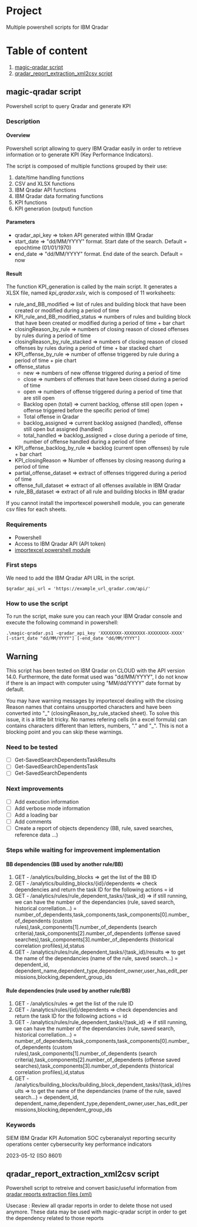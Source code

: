 # Project
Multiple powershell scripts for IBM Qradar

# Table of content
1. [magic-qradar script](https://github.com/tacosaure/magic-qradar#magic-qradar-script)
2. [qradar_report_extraction_xml2csv script](https://github.com/tacosaure/magic-qradar#qradar_report_extraction_xml2csv-script)


## magic-qradar script
Powershell script to query Qradar and generate KPI

### Description
#### Overview
Powershell script allowing to query IBM Qradar easily in order to retrieve information or to generate KPI (Key Performance Indicators). 

The script is composed of multiple functions grouped by their use:
1. date/time handling functions
2. CSV and XLSX functions
3. IBM Qradar API functions
4. IBM Qradar data formating functions
5. KPI functions
6. KPI generation (output) function

#### Parameters
- qradar_api_key => token API generated within IBM Qradar
- start_date => "dd/MM/YYYY" format.  Start date of the search. Default = epochtime (01/01/1970)
- end_date => "dd/MM/YYYY" format. End date of the search. Default = now

#### Result
The function KPI_generation is called by the main script. It generates a XLSX file, named _kpi_qradar.xslx_, wich is composed of 11 worksheets:
- rule_and_BB_modified => list of rules and building block that have been created or modified during a period of time
- KPI_rule_and_BB_modified_status => numbers of rules and building block that have been created or modified during a period of time + bar chart
- closingReason_by_rule => numbers of closing reason of closed offenses by rules during a period of time
- closingReason_by_rule_stacked => numbers of closing reason of closed offenses by rules during a period of time + bar stacked chart
- KPI_offense_by_rule => number of offense triggered by rule during a period of time + pie chart
- offense_status
  - new => numbers of new offense triggered during a period of time
  - close => numbers of offenses that have been closed during a period of time
  - open => numbers of offense triggered during a period of time that are still open
  - Backlog open (total) => current backlog, offense still open (open + offense triggered before the specific period of time)
  - Total offense in Qradar
  - backlog_assigned => current backlog assigned (handled), offense still open but assigned (handled)
  - total_handled => backlog_assigned + close during a periode of time, number of offense handled during a period of time
- KPI_offense_backlog_by_rule => backlog (current open offenses) by rule + bar chart
- KPI_closingReason => Number of offenses by closing reasong during a period of time
- partial_offense_dataset => extract of offenses triggered during a period of time
- offense_full_dataset => extract of all offenses available in IBM Qradar
- rule_BB_dataset => extract of all rule and building blocks in IBM qradar

If you cannot install the importexcel powershell module, you can generate csv files for each sheets.

### Requirements
- Powershell
- Access to IBM Qradar API (API token)
- [importexcel powershell module](https://www.powershellgallery.com/packages/ImportExcel/7.1.0)

### First steps
We need to add the IBM Qradar API URL in the script.
```
$qradar_api_url = 'https://example_url_qradar.com/api/'
```

### How to use the script
To run the script, make sure you can reach your IBM Qradar console and execute the following command in powershell:
```
.\magic-qradar.ps1 -qradar_api_key 'XXXXXXXX-XXXXXXXX-XXXXXXXX-XXXX' [-start_date "dd/MM/YYYY"] [-end_date "dd/MM/YYYY"]
```
## Warning
This script has been tested on IBM Qradar on CLOUD with the API version 14.0. Furthermore, the date format used was "dd/MM/YYYY", I do not know if there is an impact with computer using "MM/dd/YYYY" date format by default.

You may have warning messages by importexcel dealing with the closing Reason names that contains unsupported characters and have been converted into "\_" (closingReason_by_rule_stacked sheet). To solve this issue, it is a little bit tricky. No names refering cells (in a excel formula) can contains characters different than letters, numbers, "." and "\_". This is not a blocking point and you can skip these warnings.

### Need to be tested
- [ ] Get-SavedSearchDependentsTaskResults
- [ ] Get-SavedSearchDependentsTask
- [ ] Get-SavedSearchDependents

### Next improvements
- [ ] Add execution information
- [ ] Add verbose mode information
- [ ] Add a loading bar
- [ ] Add comments
- [ ] Create a report of objects dependency (BB, rule, saved searches, reference data ...)

### Steps while waiting for improvement implementation
#### BB dependencies (BB used by another rule/BB)
1. GET - /analytics/building_blocks => get the list of the BB ID
2. GET - /analytics/building_blocks/{id}/dependents => check dependencies and return the task ID for the following actions = id
3. GET - /analytics/rules/rule_dependent_tasks/{task_id} => if still running, we can have the number of the dependancies (rule, saved search, historical correllation...) = number_of_dependents,task_components,task_components[0].number_of_dependents (custom rules),task_components[1].number_of_dependents (search criteria),task_components[2].number_of_dependents (offense saved searches),task_components[3].number_of_dependents (historical correlation profiles),id,status
4. GET - /analytics/rules/rule_dependent_tasks/{task_id}/results => to get the name of the dependancies (name of the rule, saved search...) = dependent_id, dependent_name,dependent_type,dependent_owner,user_has_edit_permissions,blocking,dependent_group_ids

#### Rule dependencies (rule used by another rule/BB)
1. GET - /analytics/rules => get the list of the rule ID
2. GET - /analytics/rules/{id}/dependents => check dependencies and return the task ID for the following actions = id
3. GET - /analytics/rules/rule_dependent_tasks/{task_id} => if still running, we can have the number of the dependancies (rule, saved search, historical correllation...) = number_of_dependents,task_components,task_components[0].number_of_dependents (custom rules),task_components[1].number_of_dependents (search criteria),task_components[2].number_of_dependents (offense saved searches),task_components[3].number_of_dependents (historical correlation profiles),id,status
4. GET - /analytics/building_blocks/building_block_dependent_tasks/{task_id}/results => to get the name of the dependancies (name of the rule, saved search...) = dependent_id, dependent_name,dependent_type,dependent_owner,user_has_edit_permissions,blocking,dependent_group_ids

### Keywords
SIEM IBM Qradar KPI Automation SOC cyberanalyst reporting security operations center cybersecurity key performance indicators


2023-05-12 (ISO 8601)

## qradar_report_extraction_xml2csv script
Powershell script to retreive and convert basic/useful information from [qradar reports extraction files (xml)](https://www.ibm.com/docs/en/qsip/7.4?topic=content-exporting-all-custom-specific-type)

Usecase : Review all qradar reports in order to delete those not used anymore. These data may be used with magic-qradar script in order to get the dependency related to those reports

